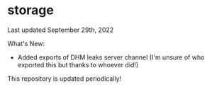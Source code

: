 # storage
Last updated September 29th, 2022

What's New:
- Added exports of DHM leaks server channel
(I'm unsure of who exported this but thanks to whoever did!)

This repository is updated periodically!
